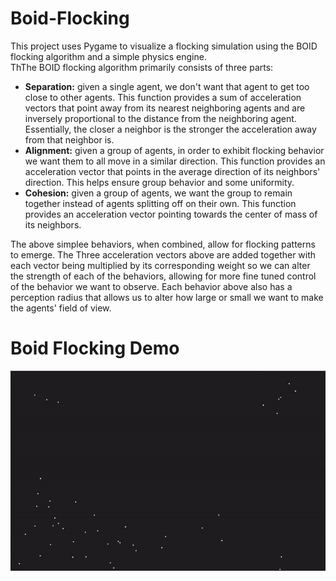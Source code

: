 # Boid-Flocking
This project uses Pygame to visualize a flocking simulation using the BOID flocking algorithm and a simple physics engine.  
ThThe BOID flocking algorithm primarily consists of three parts:
* **Separation:** given a single agent, we don't want that agent to get too close to other agents.  This function provides a sum of acceleration vectors that point away from its nearest neighboring agents and are inversely proportional to the distance from the neighboring agent.  Essentially, the closer a neighbor is the stronger the acceleration away from that neighbor is.
* **Alignment:** given a group of agents, in order to exhibit flocking behavior we want them to all move in a similar direction.  This function provides an acceleration vector that points in the average direction of its neighbors' direction.  This helps ensure group behavior and some uniformity.
* **Cohesion:** given a group of agents, we want the group to remain together instead of agents splitting off on their own.  This function provides an acceleration vector pointing towards the center of mass of its neighbors.

The above simplee behaviors, when combined, allow for flocking patterns to emerge.  The Three acceleration vectors above are added together with each vector being multiplied by its corresponding weight so we can alter the strength of each of the behaviors, allowing for more fine tuned control of the behavior we want to observe.  Each behavior above also has a perception radius that allows us to alter how large or small we want to make the agents' field of view.

# Boid Flocking Demo
![](https://github.com/nick-pellegrin/Boid-Flocking/blob/master/boid_demo.gif)
